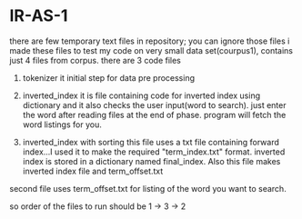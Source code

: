 # IR-AS-1

there are few temporary text files in repository; you can ignore those files
i made these files to test my code on very small data set(courpus1), contains just 4 files from corpus.
there are 3 code files

1) tokenizer
  it initial step for data pre processing
  
2) inverted_index
   it is file containing code for inverted index using dictionary and it also checks the user input(word to search).
   just enter the word after reading files at the end of phase. program will fetch the word listings for you.
   
3) inverted_index with sorting
    this file uses a txt file containing forward index...I used it to make the required "term_index.txt" format.
    inverted index is stored in a dictionary named final_index.
    Also this file makes inverted index file and term_offset.txt
    
second file uses term_offset.txt for listing of the word you want to search.    

so order of the files to run should be 1 -> 3 -> 2
